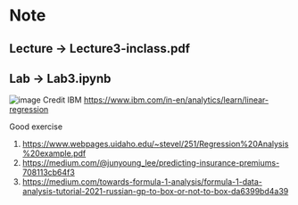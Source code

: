 # Note

## Lecture -> Lecture3-inclass.pdf </br>
## Lab -> Lab3.ipynb

![image](https://user-images.githubusercontent.com/69342162/150293991-ce1998a2-b8fa-499b-9e9b-50c0760193cc.png)
Credit IBM https://www.ibm.com/in-en/analytics/learn/linear-regression

Good exercise
1. https://www.webpages.uidaho.edu/~stevel/251/Regression%20Analysis%20example.pdf
2. https://medium.com/@junyoung_lee/predicting-insurance-premiums-708113cb64f3
3. https://medium.com/towards-formula-1-analysis/formula-1-data-analysis-tutorial-2021-russian-gp-to-box-or-not-to-box-da6399bd4a39
